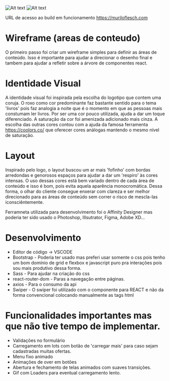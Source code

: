 
![Alt text](http://muriloflesch.com/imagens/home3.jpg "Home")
![Alt text](http://muriloflesch.com/imagens/admin3.jpg "Home")

URL de acesso ao build em funcionamento
https://muriloflesch.com

# Wireframe (areas de conteudo)

O primeiro passo foi criar um wireframe simples para definir as áreas de conteúdo. Isso é importante para ajudar a direcionar o desenho final e tambem para ajudar a refletir sobre a árvore de componentes react.

# Identidade Visual

A identidade visual foi inspirada pela escolha do logotipo que contem uma coruja. O roxo como cor predominante faz bastante sentido para o tema 'livros' pois faz analogia a noite que é o momento em que as pessoas mais constumam ler livros. Por ser uma cor pouco utilizada, ajuda a dar um toque diferenciado. A saturação da cor foi amenizada adicionado mais cinza. A escolha das outras cores contou com a ajuda da famosa ferramenta https://coolors.co/ que oferecer cores análogas mantendo o mesmo nível de saturação.

# Layout

Inspirado pelo logo, o layout buscou um ar mais 'fofinho' com bordas arredondas e genorosos espaços para ajudar a dar um 'respiro' às cores intensas.  O uso dessas cores está bem variado dentro de cada área de conteúdo e isso é bom, pois evita aquela aparência monocromática. Dessa forma, o olhar do cliente consegue enxerar com clareza e ser melhor direcionado para as áreas de conteúdo sem correr o risco de mescla-las iconsciêntemente.

 Ferramneta utilizada para desenvolvimento foi o Affinity Designer mas poderia ter sido usado o Photoshop, Illsutrator, Figma, Adobe XD...


# Desenvolvimento
 - Editor de código -> VSCODE
 - Bootstrap - Poderia ter usado mas preferi usar somente o css pois tenho um bom domínio de grid e flexbox e javascript puro pra interações pois sou mais produtivo dessa forma.
 - Sass - Para ajudar na criação do css
 - react-router-dom - Paras a navegação entre páginas.
 - axios - Para o consumo da api
 - Swiper - O swiper foi utilizado com o componente para REACT e não da forma convencional colocando manualmente as tags html
    

# Funcionalidades importantes mas que não tive tempo de implementar.

- Validações no formulário
- Carregamento em lots com botão de 'carregar mais' para caso sejam cadastradas muitas ofertas.
- Menu fixo animado
- Animações de over em botões
- Abertura e fechamento de telas animados com suaves transições.
- Gif com Loaders para eventual carregamento lento. 

